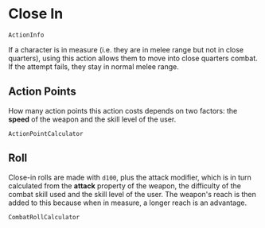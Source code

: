 # Close In

`ActionInfo`

If a character is in measure (i.e. they are in melee range but not in close quarters), using this action allows them to move into close quarters combat. If the attempt fails, they stay in normal melee range.

## Action Points

How many action points this action costs depends on two factors: the **speed** of the weapon and the skill level of the user.


`ActionPointCalculator`

## Roll

Close-in rolls are made with `d100`, plus the attack modifier, which is in turn calculated from the **attack** property of the weapon, the difficulty of the combat skill used and the skill level of the user. The weapon's reach is then added to this because when in measure, a longer reach is an advantage.

`CombatRollCalculator`